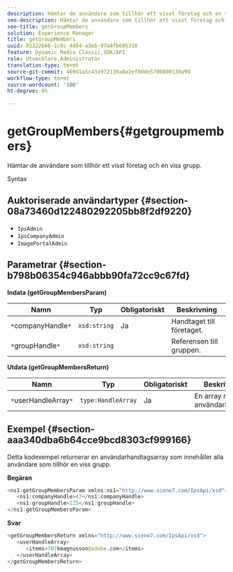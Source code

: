 ```yaml
---
description: Hämtar de användare som tillhör ett visst företag och en viss grupp.
seo-description: Hämtar de användare som tillhör ett visst företag och en viss grupp.
seo-title: getGroupMembers
solution: Experience Manager
title: getGroupMembers
uuid: 02322b66-1c0c-4d84-a3eb-97a4fb605318
feature: Dynamic Media Classic,SDK/API
role: Utvecklare,Administratör
translation-type: tm+mt
source-git-commit: 469d1a5c43a972116a8a2efb0de5708800130a99
workflow-type: tm+mt
source-wordcount: '100'
ht-degree: 0%

---
```



# getGroupMembers{#getgroupmembers}

Hämtar de användare som tillhör ett visst företag och en viss grupp.

Syntax

## Auktoriserade användartyper {#section-08a73460d122480292205bb8f2df9220}

* `IpsAdmin`
* `IpsCompanyAdmin`
* `ImagePortalAdmin`

## Parametrar {#section-b798b06354c946abbb90fa72cc9c67fd}

**Indata (getGroupMembersParam)**

| Namn | Typ | Obligatoriskt | Beskrivning |
|---|---|---|---|
| `*`companyHandle`*` | `xsd:string` | Ja | Handtaget till företaget. |
| `*`groupHandle`*` | `xsd:string` |  | Referensen till gruppen. |

**Utdata (getGroupMembersReturn)**

| Namn | Typ | Obligatoriskt | Beskrivning |
|---|---|---|---|
| `*`userHandleArray`*` | `type:HandleArray` | Ja | En array med användarhandtag. |

## Exempel {#section-aaa340dba6b64cce9bcd8303cf999166}

Detta kodexempel returnerar en användarhandtagsarray som innehåller alla användare som tillhör en viss grupp.

**Begäran**

```java
<ns1:getGroupMembersParam xmlns:ns1="http://www.scene7.com/IpsApi/xsd">
   <ns1:companyHandle>47</ns1:companyHandle>
   <ns1:groupHandle>225</ns1:groupHandle>
</ns1:getGroupMembersParam>
```

**Svar**

```java
<getGroupMembersReturn xmlns="http://www.scene7.com/IpsApi/xsd">
   <userHandleArray>
      <items>70|kmagnusson@adobe.com</items>
   </userHandleArray>
</getGroupMembersReturn>
```


